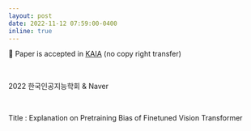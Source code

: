 ```yaml
---
layout: post
date: 2022-11-12 07:59:00-0400
inline: true
---
```


📜 Paper is accepted in [KAIA](http://aiassociation.kr/)  (no copy right transfer)

<br/>

2022 한국인공지능학회 & Naver


<br/>

Title : Explanation on Pretraining Bias of Finetuned Vision Transformer

